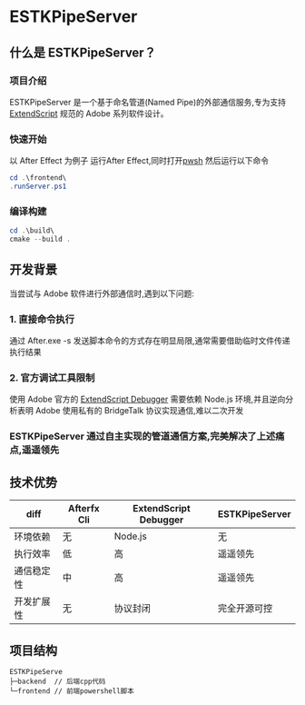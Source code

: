 # ESTKPipeServer

## 什么是 ESTKPipeServer？

### 项目介绍

ESTKPipeServer 是一个基于命名管道(Named Pipe)的外部通信服务,专为支持 [ExtendScript](https://extendscript.docsforadobe.dev/) 规范的 Adobe 系列软件设计。

### 快速开始

以 After Effect 为例子
运行After Effect,同时打开[pwsh](https://learn.microsoft.com/zh-cn/powershell/scripting/install/installing-powershell-on-windows?view=powershell-7.5#install-powershell-using-winget-recommended)
然后运行以下命令

```powershell
cd .\frontend\
.runServer.ps1
```

### 编译构建

```powershell
cd .\build\
cmake --build .
```

## 开发背景

当尝试与 Adobe 软件进行外部通信时,遇到以下问题:

### 1. 直接命令执行

通过 After.exe -s 发送脚本命令的方式存在明显局限,通常需要借助临时文件传递执行结果

### 2. 官方调试工具限制

使用 Adobe 官方的 [ExtendScript Debugger](https://marketplace.visualstudio.com/items?itemName=Adobe.extendscript-debug) 需要依赖 Node.js 环境,并且逆向分析表明 Adobe 使用私有的 BridgeTalk 协议实现通信,难以二次开发

### ESTKPipeServer 通过自主实现的管道通信方案,完美解决了上述痛点,遥遥领先

## 技术优势

| diff          | Afterfx Cli       | ExtendScript Debugger | ESTKPipeServer   |
|---------------|-------------------|-----------------------|------------------|
| 环境依赖      | 无                | Node.js               | 无               |
| 执行效率      | 低                | 高                    | 遥遥领先           |
| 通信稳定性    | 中                | 高                    | 遥遥领先            |
| 开发扩展性    | 无                | 协议封闭              | 完全开源可控     |

## 项目结构

```test
ESTKPipeServe
├─backend  // 后端cpp代码
└─frontend // 前端powershell脚本
```
